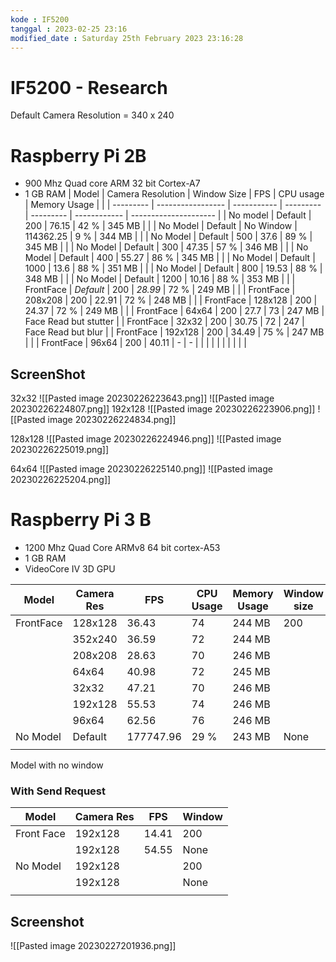 ```yaml
---
kode : IF5200
tanggal : 2023-02-25 23:16
modified_date : Saturday 25th February 2023 23:16:28
---
```


# IF5200 - Research
Default Camera Resolution = 340 x 240
# Raspberry Pi 2B
- 900 Mhz Quad core ARM 32 bit Cortex-A7
- 1 GB RAM
| Model     | Camera Resolution | Window Size | FPS       | CPU usage | Memory Usage |                       |
| --------- | ----------------- | ----------- | --------- | --------- | ------------ | --------------------- |
| No model  | Default           | 200         | 76.15     | 42 %      | 345 MB       |                       |
| No Model  | Default           | No Window   | 114362.25 | 9 %       | 344 MB       |                       |
| No Model  | Default           | 500         | 37.6      | 89 %      | 345 MB       |                       |
| No Model  | Default           | 300         | 47.35     | 57 %      | 346 MB       |                       |
| No Model  | Default           | 400         | 55.27     | 86 %      | 345 MB       |                       |
| No Model  | Default           | 1000        | 13.6      | 88 %      | 351 MB       |                       |
| No Model  | Default           | 800         | 19.53     | 88 %      | 348 MB       |                       |
| No Model  | Default           | 1200        | 10.16     | 88 %      | 353 MB       |                       |
| FrontFace | *Default*         | 200         | *28.99*   | 72 %      | 249 MB       |                       |
| FrontFace | 208x208           | 200         | 22.91     | 72 %      | 248 MB       |                       |
| FrontFace | 128x128           | 200         | 24.37     | 72 %      | 249 MB       |                       |
| FrontFace | 64x64             | 200         | 27.7      | 73        | 247 MB       | Face Read but stutter |
| FrontFace | 32x32             | 200         | 30.75     | 72        | 247          | Face Read but blur    |
| FrontFace | 192x128           | 200         | 34.49     | 75 %      | 247 MB       |                       |
| FrontFace | 96x64             | 200         | 40.11     | -         | -            |                       |
|           |                   |             |           |           |              |                       |
## ScreenShot

32x32
![[Pasted image 20230226223643.png]]
![[Pasted image 20230226224807.png]]
192x128
![[Pasted image 20230226223906.png]]
![[Pasted image 20230226224834.png]]

128x128
![[Pasted image 20230226224946.png]]
![[Pasted image 20230226225019.png]]

64x64
![[Pasted image 20230226225140.png]]
![[Pasted image 20230226225204.png]]

# Raspberry Pi 3 B
- 1200 Mhz Quad Core ARMv8 64 bit cortex-A53
- 1 GB RAM
- VideoCore IV 3D GPU

| Model     | Camera Res | FPS       | CPU Usage | Memory Usage | Window size |
| --------- | ---------- | --------- | --------- | ------------ | ----------- |
| FrontFace | 128x128    | 36.43     | 74        | 244 MB       | 200         |
|           | 352x240    | 36.59     | 72        | 244 MB       |             |
|           | 208x208    | 28.63     | 70        | 246 MB       |             |
|           | 64x64      | 40.98     | 72        | 245 MB       |             |
|           | 32x32      | 47.21     | 70        | 246 MB       |             |
|           | 192x128    | 55.53     | 74        | 246 MB       |             |
|           | 96x64      | 62.56     | 76        | 246 MB       |             |
| No Model  | Default    | 177747.96 | 29 %      | 243 MB       | None        |
|           |            |           |           |              |             |

Model with no window

### With Send Request
| Model      | Camera Res | FPS   | Window |
| ---------- | ---------- | ----- | ------ |
| Front Face | 192x128    | 14.41 | 200    |
|            | 192x128    | 54.55 | None   |
| No Model   | 192x128    |       | 200    |
|            | 192x128    |       | None   |
|            |            |       |        |

## Screenshot
![[Pasted image 20230227201936.png]]
